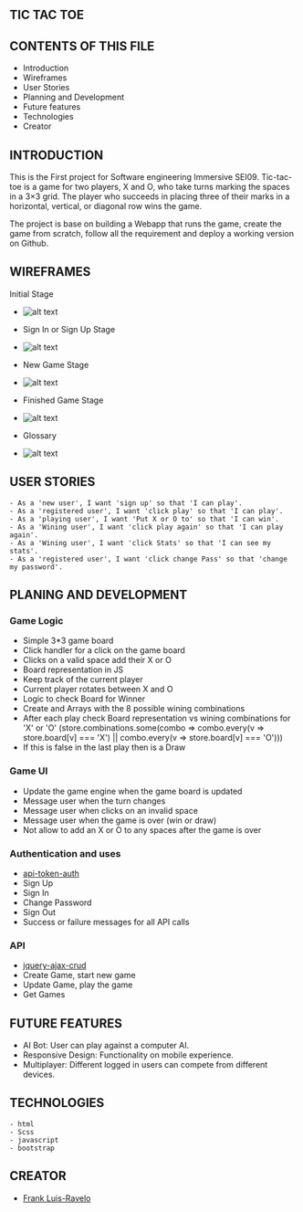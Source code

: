 TIC TAC TOE
-----------
CONTENTS OF THIS FILE
---------------------

 * Introduction
 * Wireframes
 * User Stories
 * Planning and Development
 * Future features
 * Technologies
 * Creator

 INTRODUCTION
 ------------

  This is the First project for Software engineering Immersive SEI09.
  Tic-tac-toe is a game for two players, X and O, who take turns marking the spaces in a 3×3 grid. The player who succeeds in placing three of their marks in a horizontal, vertical, or diagonal row wins the game.

  The project is base on building a Webapp that runs the game, create the game from scratch, follow all the requirement and deploy a working version on Github.

  WIREFRAMES
  ----------
  Initial Stage
  - ![alt text](https://github.com/Frankazo/tic-Tac-Toe-SEI09/blob/master/assets/images/Initial%20Stage.png?raw=true "Initial Stage")

  - Sign In or Sign Up Stage
  - ![alt text](https://github.com/Frankazo/tic-Tac-Toe-SEI09/blob/master/assets/images/Sign%20In%20or%20Sign%20Up%20Stage.png?raw=true)

  - New Game Stage
  - ![alt text](https://github.com/Frankazo/tic-Tac-Toe-SEI09/blob/master/assets/images/New%20Game%20Stage.png?raw=true)

  - Finished Game Stage
  - ![alt text](https://github.com/Frankazo/tic-Tac-Toe-SEI09/blob/master/assets/images/Finished%20Game%20Stage.png?raw=true)

  - Glossary
  - ![alt text](https://github.com/Frankazo/tic-Tac-Toe-SEI09/blob/master/assets/images/Glossary.png?raw=true)

  USER STORIES
  ------------
    - As a 'new user', I want 'sign up' so that 'I can play'.
    - As a 'registered user', I want 'click play' so that 'I can play'.
    - As a 'playing user', I want 'Put X or O to' so that 'I can win'.
    - As a 'Wining user', I want 'click play again' so that 'I can play again'.
    - As a 'Wining user', I want 'click Stats' so that 'I can see my stats'.
    - As a 'registered user', I want 'click change Pass' so that 'change my password'.

  PLANING AND DEVELOPMENT
  -----------------------

  ### Game Logic

  - Simple 3*3 game board
  - Click handler for a click on the game board
  - Clicks on a valid space add their X or O
  - Board representation in JS
  - Keep track of the current player
  - Current player rotates between X and O
  - Logic to check Board for Winner
  - Create and Arrays with the 8 possible wining combinations
  - After each play check Board representation vs wining combinations for 'X' or 'O'
          (store.combinations.some(combo => combo.every(v => store.board[v] === 'X') || combo.every(v => store.board[v] === 'O')))
  - If this is false in the last play then is a Draw

  ### Game UI

  - Update the game engine when the game board is updated
  - Message user when the turn changes
  - Message user when clicks on an invalid space
  - Message user when the game is over (win or draw)
  - Not allow to add an X or O to any spaces after the game is over

  ### Authentication and uses

  - [api-token-auth](https://git.generalassemb.ly/ga-wdi-boston/jquery-ajax-token-auth)
  - Sign Up
  - Sign In
  - Change Password
  - Sign Out
  - Success or failure messages for all API calls

  ### API

  - [jquery-ajax-crud](https://git.generalassemb.ly/ga-wdi-boston/jquery-ajax-crud)
  - Create Game, start new game
  - Update Game, play the game
  - Get Games

  FUTURE FEATURES
  ---------------
  - AI Bot: User can play against a computer AI.
  - Responsive Design: Functionality on mobile experience.
  - Multiplayer: Different logged in users can compete from different devices.

  TECHNOLOGIES
  ------------
    - html
    - Scss
    - javascript
    - bootstrap

  CREATOR
  -------
  - [Frank Luis-Ravelo](https://www.linkedin.com/in/franklr/)
